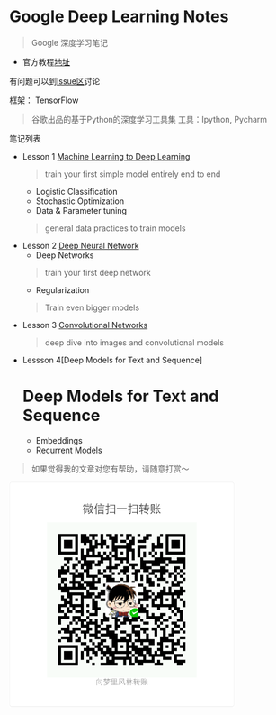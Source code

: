 # Google Deep Learning Notes

> Google 深度学习笔记

- 官方教程[地址](https://classroom.udacity.com/courses/ud730/lessons/6370362152/concepts/63798118170923)

有问题可以到[Issue区](https://github.com/ahangchen/GDLnotes/issues)讨论

框架： TensorFlow
> 谷歌出品的基于Python的深度学习工具集
工具：Ipython, Pycharm

笔记列表
- Lesson 1 [Machine Learning to Deep Learning](note/lesson-1/README.md)
    > train your first simple model entirely end to end
    - Logistic Classification
    - Stochastic Optimization
    - Data & Parameter tuning
    > general data practices to train models
- Lesson 2 [Deep Neural Network](note/lesson-2/README.md)
    - Deep Networks
    > train your first deep network
    - Regularization
    > Train even bigger models
- Lesson 3 [Convolutional Networks](note/lesson-3/README.md)
    > deep dive into images and convolutional models
- Lessson 4[Deep Models for Text and Sequence]
    # Deep Models for Text and Sequence
    - Embeddings 
    - Recurrent Models

> 如果觉得我的文章对您有帮助，请随意打赏～

<img src="res/wxmoney.jpg" width = "400" height = "400" alt="图片名称" align=center />

